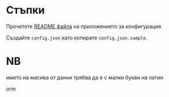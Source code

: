 # Стъпки

Прочетете [README файла](configurer/README.md) на приложението за конфигурация.

Създайте `config.json` като копирате `config.json.sample`.



# NB

името на масива от данни трябва да е с малки букви на латин



orm
